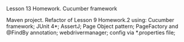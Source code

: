Lesson 13 Homework.
Cucumber framework

Maven project.
Refactor of Lesson 9 Homework.2 using:
    Cucumber framework;
    JUnit 4*;
    AssertJ;
    Page Object pattern;
    PageFactory and @FindBy annotation;
    webdrivermanager;
    config via *.properties file;
